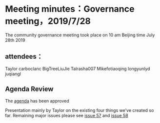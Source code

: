 # Meeting minutes：Governance meeting，2019/7/28
The community governance meeting took place on 10 am Beijing time July 28th 2019

## attendees：
Taylor
carboclanc
BigTreeLiuJie
Talrasha007
Mikefotiaoqing
longyunlyd
juqiangl

## Agenda Review
The [agenda](https://github.com/carboclan/pm/issues/54) has been approved

Presentation mainly by Taylor on the existing four things we've created so far.
Remaining major issues please see [issue 57](https://github.com/carboclan/pm/issues/57) and [issue 58](https://github.com/carboclan/pm/issues/58)
